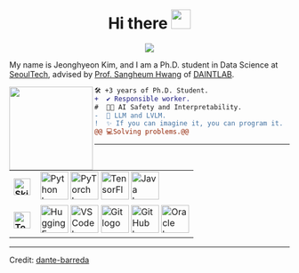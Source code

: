 
<!-- If you enjoyed this, please consider giving a star to the repository on my GitHub profile. -->

  <!-- Welcome -->
<h1  align="center">Hi there <img src="https://media.giphy.com/media/hvRJCLFzcasrR4ia7z/giphy.gif" width="35"></h1>

  <!-- Typing Text -->
<p align="center">
  <img src="https://readme-typing-svg.herokuapp.com?font=ROBOT&duration=2500&size=20&color=39FF14&background=000000&center=true&vCenter=true&width=490&lines=%3E+I'm+a+Ph.D.+student+@+SeoulTech.">
</p>

My name is Jeonghyeon Kim, and I am a Ph.D. student in Data Science at <a href='https://www.seoultech.ac.kr'>SeoulTech</a>, advised by <a href='https://sites.google.com/ds.seoultech.ac.kr/daintlab/members/director?authuser=0'>Prof. Sangheum Hwang</a> of <a href='https://sites.google.com/ds.seoultech.ac.kr/daintlab/'>DAINTLAB</a>.


  <!-- Profile Picture -->
<img align="left" height="150" src="https://i.giphy.com/media/v1.Y2lkPTc5MGI3NjExNjV4N2FrZnM1dmxoMTF3ZGdodzY5aXRjODhhc24yaW90Y3hhZ2I4OSZlcD12MV9pbnRlcm5hbF9naWZfYnlfaWQmY3Q9Zw/QDjpIL6oNCVZ4qzGs7/giphy.webp"/>

  <!-- Description -->
```diff
🛠️ +3 years of Ph.D. Student.
+  ✔️ Responsible worker.
#  👨‍💻 AI Safety and Interpretability.
-  🚀 LLM and LVLM.
!  ✨ If you can imagine it, you can program it. 
@@ 💻Solving problems.@@
```

  <!-- Skills and Tools-->
---
<table align="center">
    <tr>
        <td style="font-weight: bold; padding-right: 10px; vertical-align: center; border: none;">
          <img src="https://media2.giphy.com/media/QssGEmpkyEOhBCb7e1/giphy.gif?cid=ecf05e47a0n3gi1bfqntqmob8g9aid1oyj2wr3ds3mg700bl&rid=giphy.gif" width="30" alt="Skills gif">
        </td>
        <td>
          <img src="https://cdn.jsdelivr.net/gh/devicons/devicon/icons/python/python-original.svg" width="50" alt="Python logo" />
          <img src="https://cdn.jsdelivr.net/gh/devicons/devicon/icons/pytorch/pytorch-original.svg" width="50" alt="PyTorch logo" />
          <img src="https://cdn.jsdelivr.net/gh/devicons/devicon/icons/tensorflow/tensorflow-original.svg" width="50" alt="TensorFlow logo" />
          <img src="https://cdn.jsdelivr.net/gh/devicons/devicon/icons/java/java-original.svg" width="50" alt="Java logo" />
        </td>
    </tr>
    <tr>
        <td style="font-weight: bold; padding-right: 10px; vertical-align: center; border: none;">
          <img src="https://media.giphy.com/media/TEnXkcsHrP4YedChhA/giphy.gif" width="30" alt="Tools gif">
        </td>
        <td>
         <img src="https://huggingface.co/front/assets/huggingface_logo-noborder.svg" width="50" alt="Hugging Face logo" />
          <img src="https://cdn.jsdelivr.net/gh/devicons/devicon/icons/vscode/vscode-original.svg" width="50" alt="VS Code logo" />
          <img src="https://cdn.jsdelivr.net/gh/devicons/devicon/icons/git/git-original.svg" width="50" alt="Git logo" />
          <img src="https://cdn.jsdelivr.net/gh/devicons/devicon/icons/github/github-original.svg" width="50" alt="GitHub logo" />
          <img src="https://cdn.jsdelivr.net/gh/devicons/devicon/icons/oracle/oracle-original.svg" width="50" alt="Oracle logo" />
        </td>
    </tr>
</table>


  <!-- Credits -->
------
Credit: [dante-barreda](https://github.com/dante-barreda)
